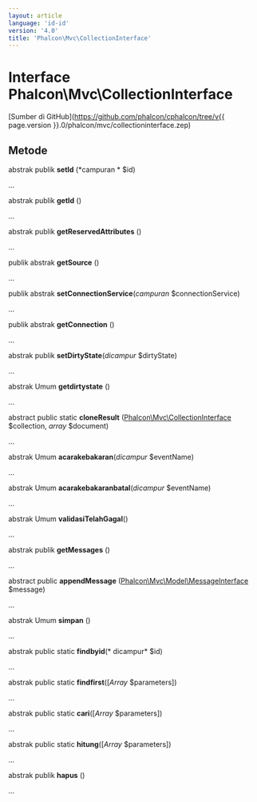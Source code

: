 ```yaml
---
layout: article
language: 'id-id'
version: '4.0'
title: 'Phalcon\Mvc\CollectionInterface'
---
```

# Interface **Phalcon\Mvc\CollectionInterface**

[Sumber di GitHub](https://github.com/phalcon/cphalcon/tree/v{{ page.version }}.0/phalcon/mvc/collectioninterface.zep)

## Metode

abstrak publik **setId** (*campuran * $id)

...

abstrak publik **getId** ()

...

abstrak publik **getReservedAttributes** ()

...

publik abstrak **getSource** ()

...

publik abstrak **setConnectionService**(*campuran* $connectionService)

...

publik abstrak **getConnection** ()

...

abstrak publik **setDirtyState**(*dicampur* $dirtyState)

...

abstrak Umum **getdirtystate** ()

...

abstract public static **cloneResult** ([Phalcon\Mvc\CollectionInterface](Phalcon_Mvc_CollectionInterface) $collection, *array* $document)

...

abstrak Umum **acarakebakaran**(*dicampur* $eventName)

...

abstrak Umum **acarakebakaranbatal**(*dicampur* $eventName)

...

abstrak Umum **validasiTelahGagal**()

...

abstrak publik **getMessages** ()

...

abstract public **appendMessage** ([Phalcon\Mvc\Model\MessageInterface](Phalcon_Mvc_Model_MessageInterface) $message)

...

abstrak Umum **simpan** ()

...

abstrak public static **findbyid**(* dicampur* $id)

...

abstrak public static **findfirst**([*Array* $parameters])

...

abstrak public static **cari**([*Array* $parameters])

...

abstrak public static **hitung**([*Array* $parameters])

...

abstrak publik **hapus** ()

...